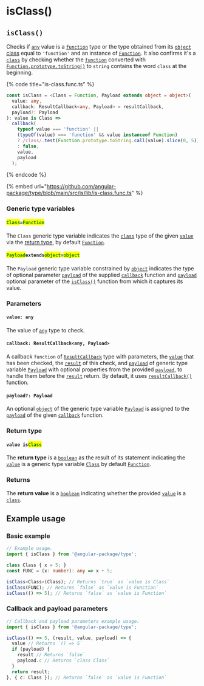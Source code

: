 # isClass()

## `isClass()`

Checks if [`any`](https://www.typescriptlang.org/docs/handbook/2/everyday-types.html#any) value is a [`function`](https://developer.mozilla.org/en-US/docs/Web/JavaScript/Reference/Global\_Objects/Function) type or the type obtained from its [`object` class](https://developer.mozilla.org/en-US/docs/Web/JavaScript/Reference/Global\_Objects/Object/toString#using\_tostring\_to\_detect\_object\_class) equal to `'function'` and an instance of [`Function`](https://developer.mozilla.org/en-US/docs/Web/JavaScript/Guide/Functions). It also confirms it's a [`class`](https://developer.mozilla.org/en-US/docs/Web/HTML/Global\_attributes/class) by checking whether the [`function`](https://developer.mozilla.org/en-US/docs/Web/JavaScript/Reference/Global\_Objects/Function) converted with [`Function.prototype.toString()`](https://developer.mozilla.org/en-US/docs/Web/JavaScript/Reference/Global\_Objects/Function/toString) to `string` contains the word `class` at the beginning.

{% code title="is-class.func.ts" %}
```typescript
const isClass = <Class = Function, Payload extends object = object>(
  value: any,
  callback: ResultCallback<any, Payload> = resultCallback,
  payload?: Payload
): value is Class =>
  callback(
    typeof value === 'function' ||
    (typeOf(value) === 'function' && value instanceof Function)
    ? /class/.test(Function.prototype.toString.call(value).slice(0, 5))
    : false,
    value,
    payload
  );
```
{% endcode %}

{% embed url="https://github.com/angular-package/type/blob/main/src/is/lib/is-class.func.ts" %}

### Generic type variables

#### <mark style="color:green;">**`Class`**</mark>**`=`**<mark style="color:green;">**`Function`**</mark>

The `Class` generic type variable indicates the [`class`](https://developer.mozilla.org/en-US/docs/Web/HTML/Global\_attributes/class) type of the given [`value`](isclass.md#value-any) via the [return type](isclass.md#return-type), by default [`Function`](https://developer.mozilla.org/en-US/docs/Web/JavaScript/Reference/Global\_Objects/Function).

#### <mark style="color:green;">**`Payload`**</mark>**`extends`**<mark style="color:green;">**`object`**</mark>**`=`**<mark style="color:green;">**`object`**</mark>

The `Payload` generic type variable constrained by [`object`](https://www.typescriptlang.org/docs/handbook/basic-types.html#object) indicates the type of optional parameter [`payload`](../types/resultcallback.md#payload-payload) of the supplied [`callback`](isclass.md#callback-resultcallback-less-than-any-payload-greater-than) function and [`payload`](isclass.md#payload-payload) optional parameter of the [`isClass()`](isclass.md#isclass) function from which it captures its value.

### Parameters

#### `value: any`

The value of [`any`](https://www.typescriptlang.org/docs/handbook/2/everyday-types.html#any) type to check.

#### `callback: ResultCallback<any, Payload>`

A callback `function` of [`ResultCallback`](../types/resultcallback.md) type with parameters, the [`value`](isclass.md#value-any) that has been checked, the [`result`](../types/resultcallback.md#result-boolean) of this check, and [`payload`](../types/resultcallback.md#payload-payload) of generic type variable [`Payload`](isclass.md#payloadextendsobject-object) with optional properties from the provided [`payload`](isclass.md#payload-payload), to handle them before the [`result`](../types/resultcallback.md#result-boolean) return. By default, it uses [`resultCallback()`](../helper/resultcallback.md) function.

#### `payload?: Payload`

An optional [`object`](https://developer.mozilla.org/en-US/docs/Web/JavaScript/Reference/Global\_Objects/Object) of the generic type variable [`Payload`](isclass.md#payloadextendsobject-object) is assigned to the [`payload`](../types/resultcallback.md#payload-payload) of the given [`callback`](isclass.md#callback-resultcallback-less-than-any-payload-greater-than) function.

### Return type

#### `value is`<mark style="color:green;">`Class`</mark>

The **return type** is a [`boolean`](https://www.typescriptlang.org/docs/handbook/basic-types.html#boolean) as the result of its statement indicating the [`value`](isclass.md#value-any) is a generic type variable [`Class`](isclass.md#class-function) by default [`Function`](https://developer.mozilla.org/en-US/docs/Web/JavaScript/Guide/Functions).

### Returns

The **return value** is a [`boolean`](https://developer.mozilla.org/en-US/docs/Web/JavaScript/Reference/Global\_Objects/Boolean) indicating whether the provided [`value`](isclass.md#value-any) is a [`class`](https://developer.mozilla.org/en-US/docs/Web/HTML/Global\_attributes/class).

## Example usage

### Basic example

```typescript
// Example usage.
import { isClass } from '@angular-package/type';

class Class { x = 5; }
const FUNC = (x: number): any => x + 5;

isClass<Class>(Class); // Returns `true` as `value is Class`
isClass(FUNC); // Returns `false` as `value is Function`
isClass(() => 5); // Returns `false` as `value is Function`
```

### Callback and payload parameters

```typescript
// Callback and payload parameters example usage.
import { isClass } from '@angular-package/type';

isClass(() => 5, (result, value, payload) => {
  value // Returns `() => 5`
  if (payload) {
    result // Returns `false`
    payload.c // Returns `class Class`
  }
  return result;
}, { c: Class }); // Returns `false` as `value is Function`
```
